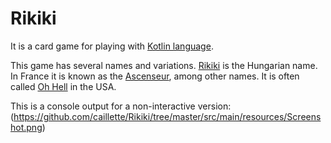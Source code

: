 # Rikiki
It is a card game for playing with [Kotlin language](https://kotlinlang.org).

This game has several names and variations.
[Rikiki](https://hu.wikipedia.org/wiki/Rikiki) is the Hungarian name. In France it is known as the [Ascenseur](https://fr.wikipedia.org/wiki/Ascenseur_(jeu_de_cartes)), among other names. It is often called [Oh Hell](https://en.wikipedia.org/wiki/Oh_Hell) in the USA.

This is a console output for a non-interactive version:
(https://github.com/caillette/Rikiki/tree/master/src/main/resources/Screenshot.png)
